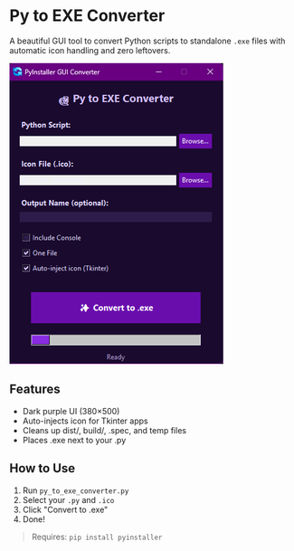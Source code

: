 # Py to EXE Converter

A beautiful GUI tool to convert Python scripts to standalone `.exe` files with automatic icon handling and zero leftovers.

![Screenshot](screenshot.png) 

## Features
- Dark purple UI (380×500)
- Auto-injects icon for Tkinter apps
- Cleans up dist/, build/, .spec, and temp files
- Places .exe next to your .py

## How to Use
1. Run `py_to_exe_converter.py`
2. Select your `.py` and `.ico`
3. Click "Convert to .exe"
4. Done!

> Requires: `pip install pyinstaller`
